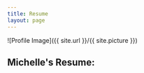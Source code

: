 ```yaml
---
title: Resume
layout: page
---
```

![Profile Image]({{ site.url }}/{{ site.picture }})

## Michelle's Resume:

<div id="resume"></div>
<script src="/js/pdfobject.js"></script>
<script>PDFObject.embed("./assets/MK_Resume.pdf", "#resume");</script>
<style>
.pdfobject-container { height: 500px;}
.pdfobject { border: 1px solid #666; }
</style>
